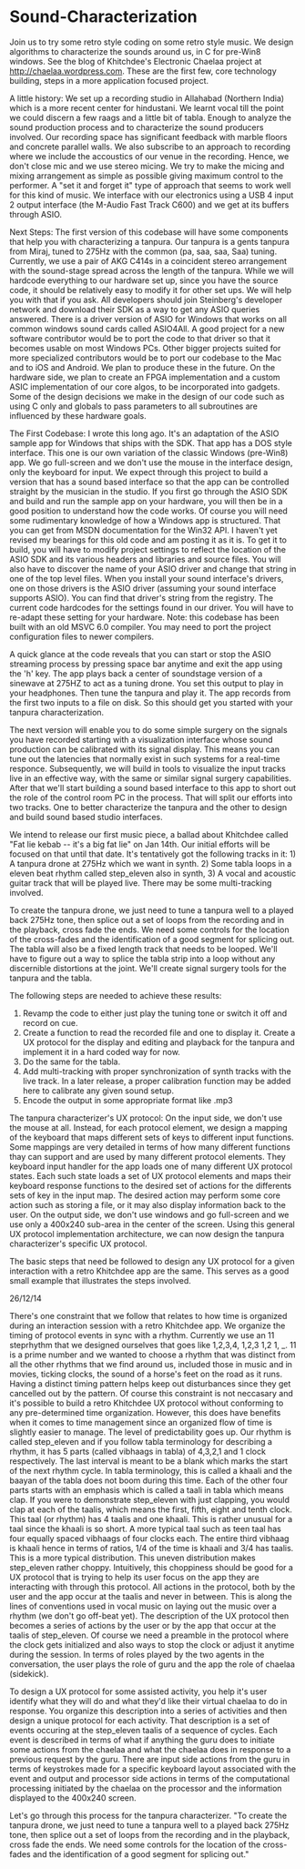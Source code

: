 Sound-Characterization
======================

Join us to try some retro style coding on some retro style music.
We design algorithms to characterize the sounds around us, in C for pre-Win8 windows.
See the blog of Khitchdee's Electronic Chaelaa project at http://chaelaa.wordpress.com. These are the first few, core technology building, steps in a more application focused project.

A little history:
We set up a recording studio in Allahabad (Northern India) which is a more recent center for hindustani. We learnt vocal till the point we could discern a few raags and a little bit of tabla. Enough to analyze the sound production process and to characterize the sound producers involved. Our recording space has significant feedback with marble floors and concrete parallel walls. We also subscribe to an approach to recording where we include the accoustics of our venue in the recording. Hence, we don't close mic and we use stereo micing. We try to make the micing and mixing arrangement as simple as possible giving maximum control to the performer. A "set it and forget it" type of approach that seems to work well for this kind of music. We interface with our electronics using a USB 4 input 2 output interface (the M-Audio Fast Track C600) and we get at its buffers through ASIO.

Next Steps:
The first version of this codebase will have some components that help you with characterizing a tanpura. Our tanpura is a gents tanpura from Miraj, tuned to 275Hz with the common (pa, saa, saa, Saa) tuning. Currently, we use a pair of AKG C414s in a coincident stereo arrangement with the sound-stage spread across the length of the tanpura. While we will hardcode everything to our hardware set up, since you have the source code, it should be relatively easy to modify it for other set ups. We will help you with that if you ask. All developers should join Steinberg's developer network and download their SDK as a way to get any ASIO queries answered. There is a driver version of ASIO for Windows that works on all common windows sound cards called ASIO4All. A good project for a new software contributor would be to port the code to that driver so that it becomes usable on most Windows PCs. Other bigger projects suited for more specialized contributors would be to port our codebase to the Mac and to iOS and Android. We plan to produce these in the future. On the hardware side, we plan to create an FPGA implementation and a custom ASIC implementation of our core algos, to be incorporated into gadgets. Some of the design decisions we make in the design of our code such as using C only and globals to pass parameters to all subroutines are influenced by these hardware goals.

The First Codebase:
I wrote this long ago. It's an adaptation of the ASIO sample app for Windows that ships with the SDK. That app has a DOS style interface. This one is our own variation of the classic Windows (pre-Win8) app. We go full-screen and we don't use the mouse in the interface design, only the keyboard for input. We expect through this project to build a version that has a sound based interface so that the app can be controlled straight by the musician in the studio. If you first go through the ASIO SDK and build and run the sample app on your hardware, you will then be in a good position to understand how the code works. Of course you will need some rudimentary knowledge of how a Windows app is structured. That you can get from MSDN documentation for the Win32 API. I haven't yet revised my bearings for this old code and am posting it as it is. To get it to build, you will have to modify project settings to reflect the location of the ASIO SDK and its various headers and libraries and source files. You will also have to discover the name of your ASIO driver and change that string in one of the top level files. When you install your sound interface's drivers, one on those drivers is the ASIO driver (assuming your sound interface supports ASIO). You can find that driver's string from the registry. The current code hardcodes for the settings found in our driver. You will have to re-adapt these setting for your hardware. Note: this codebase has been built with an old MSVC 6.0 compiler. You may need to port the project configuration files to newer compilers.

A quick glance at the code reveals that you can start or stop the ASIO streaming process by pressing space bar anytime and exit the app using the 'h' key. The app plays back a center of soundstage version of a sinewave at 275HZ to act as a tuning drone. You set this output to play in your headphones. Then tune the tanpura and play it. The app records from the first two inputs to a file on disk. So this should get you started with your tanpura characterization.

The next version will enable you to do some simple surgery on the signals you have recorded starting with a visualization interface whose sound production can be calibrated with its signal display. This means you can tune out the latencies that normally exist in such systems for a real-time responce. Subsequently, we will build in tools to visualize the input tracks live in an effective way, with the same or similar signal surgery capabilities. After that we'll start building a sound based interface to this app to short out the role of the control room PC in the process. That will split our efforts into two tracks. One to better characterize the tanpura and the other to design and build sound based studio interfaces.

We intend to release our first music piece, a ballad about Khitchdee called "Fat lie kebab -- it's a big fat lie" on Jan 14th. Our initial efforts will be focused on that until that date. It's tentatively got the following tracks in it: 1) A tanpura drone at 275Hz which we want in synth. 2) Some tabla loops in a eleven beat rhythm called step_eleven also in synth, 3) A vocal and acoustic guitar track that will be played live. There may be some multi-tracking involved.

To create the tanpura drone, we just need to tune a tanpura well to a played back 275Hz tone, then splice out a set of loops from the recording and in the playback, cross fade the ends. We need some controls for the location of the cross-fades and the identification of a good segment for splicing out. The tabla will also be a fixed length track that needs to be looped. We'll have to figure out a way to splice the tabla strip into a loop without any discernible distortions at the joint. We'll create signal surgery tools for the tanpura and the tabla.

The following steps are needed to achieve these results:
1. Revamp the code to either just play the tuning tone or switch it off and record on cue.
2. Create a function to read the recorded file and one to display it. Create a UX protocol for the display and editing and playback for the tanpura and implement it in a hard coded way for now. 
3. Do the same for the tabla.
4. Add multi-tracking with proper synchronization of synth tracks with the live track. In a later release, a proper calibration function may be added here to calibrate any given sound setup.
5. Encode the output in some appropriate format like .mp3

The tanpura characterizer's UX protocol:
On the input side, we don't use the mouse at all. Instead, for each protocol element, we design a mapping of the keyboard that maps different sets of keys to different input functions. Some mappings are very detailed in terms of how many different functions thay can support and are used by many different protocol elements. They keyboard input handler for the app loads one of many different UX protocol states. Each such state loads a set of UX protocol elements and maps their keyboard response functions to the desired set of actions for the differents sets of key in the input map. The desired action may perform some core action such as storing a file, or it may also display information back to the user. On the output side, we don't use windows and go full-screen and we use only a 400x240 sub-area in the center of the screen. Using this general UX protocol implementation architecture, we can now design the tanpura characterizer's specific UX protocol.

The basic steps that need be followed to design any UX protocol for a given interaction with a retro Khitchdee app are the same. This serves as a good small example that illustrates the steps involved. 

26/12/14

There's one constraint that we follow that relates to how time is organized during an interaction session with a retro Khitchdee app. We organize the timing of protocol events in sync with a rhythm. Currently we use an 11 steprhythm that we designed ourselves that goes like 1,2,3,4, 1,2,3 1,2 1, _. 11 is a prime number and we wanted to choose a rhythm that was distinct from all the other rhythms that we find around us, included those in music and in movies, ticking clocks, the sound of a horse's feet on the road as it runs. Having a distinct timing pattern helps keep out disturbances since they get cancelled out by the pattern. Of course this constraint is not neccasary and it's possible to build a retro Khitchdee UX protocol without conforming to any pre-determined time organization. However, this does have benefits when it comes to time management since an organized flow of time is slightly easier to manage. The level of predictability goes up. Our rhythm is called step_eleven and if you follow tabla terminology for describing a rhythm, it has 5 parts (called vibhaags in tabla) of 4,3,2,1 and 1 clock respectively. The last interval is meant to be a blank which marks the start of the next rhythm cycle. In tabla terminology, this is called a khaali and the baayan of the tabla does not boom during this time. Each of the other four parts starts with an emphasis which is called a taali in tabla which means clap. If you were to demonstrate step_eleven with just clapping, you would clap at each of the taalis, which means the first, fifth, eight and tenth clock. This taal (or rhythm) has 4 taalis and one khaali. This is rather unusual for a taal since the khaali is so short. A more typical taal such as teen taal has four equally spaced vibhaags of four clocks each. The entire third vibhaag is khaali hence in terms of ratios, 1/4 of the time is khaali and 3/4 has taalis. This is a more typical distribution. This uneven distribution makes step_eleven rather choppy. Intuitively, this choppiness should be good for a UX protocol that is trying to help its user focus on the app they are interacting with through this protocol. All actions in the protocol, both by the user and the app occur at the taalis and never in between. This is along the lines of conventions used in vocal music on laying out the music over a rhythm (we don't go off-beat yet). The description of the UX protocol then becomes a series of actions by the user or by the app that occur at the taalis of step_eleven. Of course we need a preamble in the protocol where the clock gets initialized and also ways to stop the clock or adjust it anytime during the session. In terms of roles played by the two agents in the conversation, the user plays the role of guru and the app the role of chaelaa (sidekick).

To design a UX protocol for some assisted activity, you help it's user identify what they will do and what they'd like their virtual chaelaa to do in response. You organize this description into a series of activities and then design a unique protocol for each activity. That description is a set of events occuring at the step_eleven taalis of a sequence of cycles. Each event is described in terms of what if anything the guru does to initiate some actions from the chaelaa and what the chaelaa does in response to a previous request by the guru. There are input side actions from the guru in terms of keystrokes made for a specific keyboard layout associated with the event and output and processor side actions in terms of the computational processing initiated by the chaelaa on the processor and the information displayed to the 400x240 screen.

Let's go through this process for the tanpura characterizer.
"To create the tanpura drone, we just need to tune a tanpura well to a played back 275Hz tone, then splice out a set of loops from the recording and in the playback, cross fade the ends. We need some controls for the location of the cross-fades and the identification of a good segment for splicing out."





